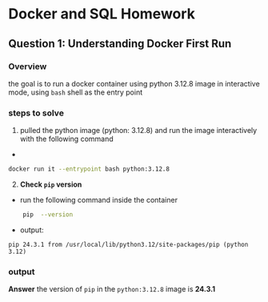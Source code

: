 # Docker and SQL Homework

## Question 1: Understanding Docker First Run

### Overview
the goal is to run a docker container using python 3.12.8 image in interactive mode, using `bash` shell as the entry point

### steps to solve 

1. pulled the python image (python: 3.12.8) and run the image interactively with the following command
-
```bash
docker run it --entrypoint bash python:3.12.8
```
2. **Check `pip` version**
  - run the following command inside the container
  ```bash
      pip  --version 
  ```
  - output: 
  ```
  pip 24.3.1 from /usr/local/lib/python3.12/site-packages/pip (python 3.12)

  ```
### output
**Answer** the version of `pip` in the `python:3.12.8` image is **24.3.1**